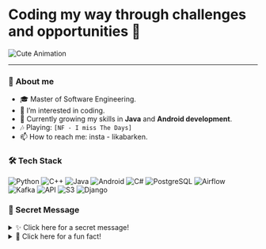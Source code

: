 # Coding my way through challenges and opportunities 🌟
![Cute Animation](https://media1.giphy.com/media/v1.Y2lkPTc5MGI3NjExcXYyNDJibGRrN3Zna2Y4dGcwYXZ5ajY5czVuemRsazY5YjNuYWNqYyZlcD12MV9pbnRlcm5hbF9naWZfYnlfaWQmY3Q9Zw/0LImKjc17VA7bsdCwC/giphy.gif)

---------------------------------------------------------------
### 🎀 **About me**
- 🎓  Master of Software Engineering.
- 👀  I’m interested in coding.
- 🌱  Currently growing my skills in **Java** and **Android development**.
- 🎶  Playing: `[NF - I miss The Days]`
- 📫  How to reach me: insta - likabarken.


### 🛠️ **Tech Stack**  

![Python](https://img.shields.io/badge/-Python-3776AB?style=flat&logo=python&logoColor=white)  ![C++](https://img.shields.io/badge/-C++-00599C?style=flat&logo=c%2B%2B&logoColor=white)  ![Java](https://img.shields.io/badge/-Java-007396?style=flat&logo=java&logoColor=white) ![Android](https://img.shields.io/badge/-Android-3DDC84?style=flat&logo=android&logoColor=white) ![C#](https://img.shields.io/badge/-C%23-239120?style=flat&logo=c-sharp&logoColor=white) ![PostgreSQL](https://img.shields.io/badge/-PostgreSQL-4169E1?style=flat&logo=postgresql&logoColor=white) ![Airflow](https://img.shields.io/badge/-Airflow-017CEE?style=flat&logo=apache-airflow&logoColor=white)  
![Kafka](https://img.shields.io/badge/-Kafka-231F20?style=flat&logo=apache-kafka&logoColor=white)  ![API](https://img.shields.io/badge/-API-FF6F61?style=flat&logo=swagger&logoColor=white)  ![S3](https://img.shields.io/badge/-S3-569A31?style=flat&logo=amazon-s3&logoColor=white)  ![Django](https://img.shields.io/badge/-Django-092E20?style=flat&logo=django&logoColor=white)  

### 💌 Secret Message
<details>
<summary>✨ Click here for a secret message!</summary>

`🏆 Achievement Unlocked: Curious Explorer!`

</details>


<details>
<summary>👀 Click here for a fun fact!</summary>

  My favourite game is chess. You can find me on chess.com - userlika.

</details>
